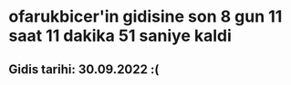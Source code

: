 # ofarukbicer'in gidisine son 8 gun 11 saat 11 dakika 51 saniye kaldi

## Gidis tarihi: 30.09.2022 :(
